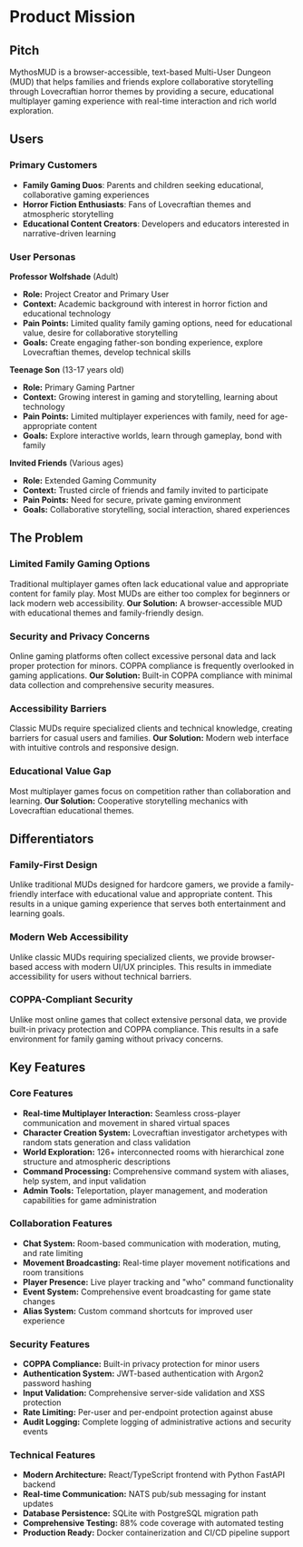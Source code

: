 # Product Mission

## Pitch

MythosMUD is a browser-accessible, text-based Multi-User Dungeon (MUD) that helps families and friends explore collaborative storytelling through Lovecraftian horror themes by providing a secure, educational multiplayer gaming experience with real-time interaction and rich world exploration.

## Users

### Primary Customers

- **Family Gaming Duos**: Parents and children seeking educational, collaborative gaming experiences
- **Horror Fiction Enthusiasts**: Fans of Lovecraftian themes and atmospheric storytelling
- **Educational Content Creators**: Developers and educators interested in narrative-driven learning

### User Personas

**Professor Wolfshade** (Adult)
- **Role:** Project Creator and Primary User
- **Context:** Academic background with interest in horror fiction and educational technology
- **Pain Points:** Limited quality family gaming options, need for educational value, desire for collaborative storytelling
- **Goals:** Create engaging father-son bonding experience, explore Lovecraftian themes, develop technical skills

**Teenage Son** (13-17 years old)
- **Role:** Primary Gaming Partner
- **Context:** Growing interest in gaming and storytelling, learning about technology
- **Pain Points:** Limited multiplayer experiences with family, need for age-appropriate content
- **Goals:** Explore interactive worlds, learn through gameplay, bond with family

**Invited Friends** (Various ages)
- **Role:** Extended Gaming Community
- **Context:** Trusted circle of friends and family invited to participate
- **Pain Points:** Need for secure, private gaming environment
- **Goals:** Collaborative storytelling, social interaction, shared experiences

## The Problem

### Limited Family Gaming Options

Traditional multiplayer games often lack educational value and appropriate content for family play. Most MUDs are either too complex for beginners or lack modern web accessibility. **Our Solution:** A browser-accessible MUD with educational themes and family-friendly design.

### Security and Privacy Concerns

Online gaming platforms often collect excessive personal data and lack proper protection for minors. COPPA compliance is frequently overlooked in gaming applications. **Our Solution:** Built-in COPPA compliance with minimal data collection and comprehensive security measures.

### Accessibility Barriers

Classic MUDs require specialized clients and technical knowledge, creating barriers for casual users and families. **Our Solution:** Modern web interface with intuitive controls and responsive design.

### Educational Value Gap

Most multiplayer games focus on competition rather than collaboration and learning. **Our Solution:** Cooperative storytelling mechanics with Lovecraftian educational themes.

## Differentiators

### Family-First Design

Unlike traditional MUDs designed for hardcore gamers, we provide a family-friendly interface with educational value and appropriate content. This results in a unique gaming experience that serves both entertainment and learning goals.

### Modern Web Accessibility

Unlike classic MUDs requiring specialized clients, we provide browser-based access with modern UI/UX principles. This results in immediate accessibility for users without technical barriers.

### COPPA-Compliant Security

Unlike most online games that collect extensive personal data, we provide built-in privacy protection and COPPA compliance. This results in a safe environment for family gaming without privacy concerns.

## Key Features

### Core Features

- **Real-time Multiplayer Interaction:** Seamless cross-player communication and movement in shared virtual spaces
- **Character Creation System:** Lovecraftian investigator archetypes with random stats generation and class validation
- **World Exploration:** 126+ interconnected rooms with hierarchical zone structure and atmospheric descriptions
- **Command Processing:** Comprehensive command system with aliases, help system, and input validation
- **Admin Tools:** Teleportation, player management, and moderation capabilities for game administration

### Collaboration Features

- **Chat System:** Room-based communication with moderation, muting, and rate limiting
- **Movement Broadcasting:** Real-time player movement notifications and room transitions
- **Player Presence:** Live player tracking and "who" command functionality
- **Event System:** Comprehensive event broadcasting for game state changes
- **Alias System:** Custom command shortcuts for improved user experience

### Security Features

- **COPPA Compliance:** Built-in privacy protection for minor users
- **Authentication System:** JWT-based authentication with Argon2 password hashing
- **Input Validation:** Comprehensive server-side validation and XSS protection
- **Rate Limiting:** Per-user and per-endpoint protection against abuse
- **Audit Logging:** Complete logging of administrative actions and security events

### Technical Features

- **Modern Architecture:** React/TypeScript frontend with Python FastAPI backend
- **Real-time Communication:** NATS pub/sub messaging for instant updates
- **Database Persistence:** SQLite with PostgreSQL migration path
- **Comprehensive Testing:** 88% code coverage with automated testing
- **Production Ready:** Docker containerization and CI/CD pipeline support
